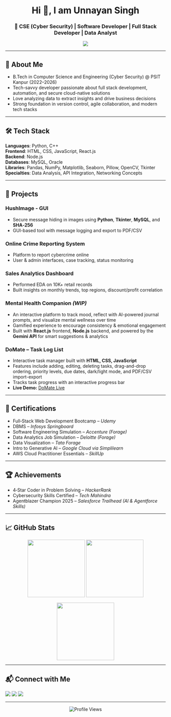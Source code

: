 <h1 align="center">Hi 👋, I am Unnayan Singh</h1>
<h3 align="center">🚀 CSE (Cyber Security) | Software Developer | Full Stack Developer | Data Analyst</h3>

<p align="center">
  <img src="https://readme-typing-svg.herokuapp.com/?lines=Passionate+Problem+Solver;Full+Stack+Developer;Cyber+Security+Explorer;Always+Learning&center=true&width=500&height=45" />
</p>

---

## 🧠 About Me

- B.Tech in Computer Science and Engineering (Cyber Security) @ PSIT Kanpur (2022–2026)  
- Tech-savvy developer passionate about full stack development, automation, and secure cloud-native solutions  
- Love analyzing data to extract insights and drive business decisions  
- Strong foundation in version control, agile collaboration, and modern tech stacks  

---

## 🛠️ Tech Stack

**Languages**: Python, C++  
**Frontend**: HTML, CSS, JavaScript, React.js  
**Backend**: Node.js  
**Databases**: MySQL, Oracle  
**Libraries**: Pandas, NumPy, Matplotlib, Seaborn, Pillow, OpenCV, Tkinter  
**Specialties**: Data Analysis, API Integration, Networking Concepts  

---

## 📌 Projects

### HushImage - GUI
- Secure message hiding in images using **Python**, **Tkinter**, **MySQL**, and **SHA‑256**  
- GUI-based tool with message logging and export to PDF/CSV  

### Online Crime Reporting System
- Platform to report cybercrime online  
- User & admin interfaces, case tracking, status monitoring  

### Sales Analytics Dashboard
- Performed EDA on 10K+ retail records  
- Built insights on monthly trends, top regions, discount/profit correlation  

### Mental Health Companion *(WIP)*
- An interactive platform to track mood, reflect with AI-powered journal prompts, and visualize mental wellness over time  
- Gamified experience to encourage consistency & emotional engagement  
- Built with **React.js** frontend, **Node.js** backend, and powered by the **Gemini API** for smart suggestions & analytics  

### DoMate – Task Log List
- Interactive task manager built with **HTML, CSS, JavaScript**  
- Features include adding, editing, deleting tasks, drag-and-drop ordering, priority levels, due dates, dark/light mode, and PDF/CSV import-export  
- Tracks task progress with an interactive progress bar  
- **Live Demo:** [DoMate Live](https://unnayansingh.github.io/DoMate)  

---

## 📜 Certifications
- Full‑Stack Web Development Bootcamp – *Udemy*  
- DBMS – *Infosys Springboard*  
- Software Engineering Simulation – *Accenture (Forage)*  
- Data Analytics Job Simulation – *Deloitte (Forage)*  
- Data Visualization – *Tata Forage*  
- Intro to Generative AI – *Google Cloud via Simplilearn*  
- AWS Cloud Practitioner Essentials – *SkillUp*  

---

## 🏆 Achievements

- 4‑Star Coder in Problem Solving – *HackerRank*  
- Cybersecurity Skills Certified – *Tech Mahindra*  
- Agentblazer Champion 2025 – *Salesforce Trailhead (AI & Agentforce Skills)*  

---

## 📈 GitHub Stats

<p align="center">
  <img src="https://github-readme-stats.vercel.app/api?username=UnnayanSingh&show_icons=true&theme=radical" height="180px"/>
  <img src="https://github-readme-stats.vercel.app/api/top-langs/?username=UnnayanSingh&layout=compact&theme=radical" height="180px"/>
</p>

<p align="center">
  <img src="https://github-readme-streak-stats.herokuapp.com/?user=UnnayanSingh&theme=radical" height="180px"/>
</p>

---

## 📬 Connect with Me

<p>
  <a href="mailto:unnayansingh2005@gmail.com"><img src="https://img.shields.io/badge/Gmail-D14836?style=for-the-badge&logo=gmail&logoColor=white" /></a>
  <a href="https://www.linkedin.com/in/unnayan-singh-2b9062289/"><img src="https://img.shields.io/badge/LinkedIn-blue?style=for-the-badge&logo=linkedin&logoColor=white" /></a>
  <a href="https://github.com/UnnayanSingh"><img src="https://img.shields.io/badge/GitHub-181717?style=for-the-badge&logo=github&logoColor=white" /></a>
</p>

---

<p align="center">
  <img src="https://komarev.com/ghpvc/?username=UnnayanSingh&style=flat-square&color=blue" alt="Profile Views" />
</p>
